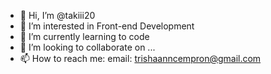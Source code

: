 - 👋 Hi, I’m @takiii20
- 👀 I’m interested in Front-end Development
- 🌱 I’m currently learning to code
- 💞️ I’m looking to collaborate on ...
- 📫 How to reach me: email: trishaanncempron@gmail.com

<!---
takiii20/takiii20 is a ✨ special ✨ repository because its `README.md` (this file) appears on your GitHub profile.
You can click the Preview link to take a look at your changes.
--->
